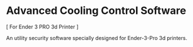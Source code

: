 # Advanced Cooling Control Software
 [ For Ender 3 PRO 3d Printer ]

An utility security software specially designed for Ender-3-Pro 3d printers.
